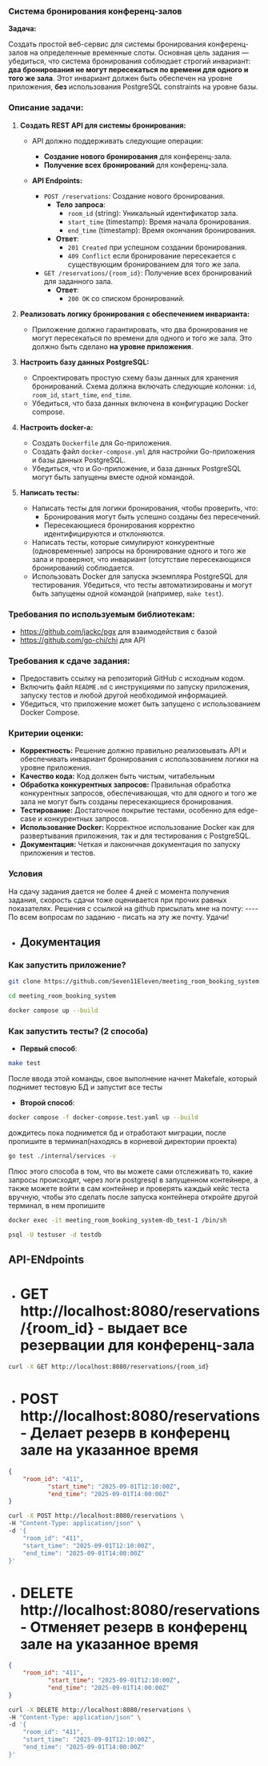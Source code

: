 ### Система бронирования конференц-залов

**Задача:**

Создать простой веб-сервис для системы бронирования конференц-залов на определенные временные слоты. 
Основная цель задания — убедиться, что система бронирования соблюдает строгий инвариант: **два бронирования не могут пересекаться по времени для одного и того же зала**. Этот инвариант должен быть обеспечен на уровне приложения, **без** использования PostgreSQL constraints на уровне базы.

### Описание задачи:

1. **Создать REST API для системы бронирования:**
   - API должно поддерживать следующие операции:
     - **Создание нового бронирования** для конференц-зала.
     - **Получение всех бронирований** для конференц-зала.
   
   - **API Endpoints:**
     - `POST /reservations`: Создание нового бронирования.
       - **Тело запроса**:
         - `room_id` (string): Уникальный идентификатор зала.
         - `start_time` (timestamp): Время начала бронирования.
         - `end_time` (timestamp): Время окончания бронирования.
       - **Ответ**:
         - `201 Created` при успешном создании бронирования.
         - `409 Conflict` если бронирование пересекается с существующим бронированием для того же зала.
     - `GET /reservations/{room_id}`: Получение всех бронирований для заданного зала.
       - **Ответ**:
         - `200 OK` со списком бронирований.

2. **Реализовать логику бронирования с обеспечением инварианта:**
   - Приложение должно гарантировать, что два бронирования не могут пересекаться по времени для одного и того же зала. Это должно быть сделано **на уровне приложения**.

3. **Настроить базу данных PostgreSQL:**
   - Спроектировать простую схему базы данных для хранения бронирований. Схема должна включать следующие колонки: `id`, `room_id`, `start_time`, `end_time`.
   - Убедиться, что база данных включена в конфигурацию Docker compose.

4. **Настроить docker-а:**
   - Создать `Dockerfile` для Go-приложения.
   - Создать файл `docker-compose.yml` для настройки Go-приложения и базы данных PostgreSQL.
   - Убедиться, что и Go-приложение, и база данных PostgreSQL могут быть запущены вместе одной командой.

5. **Написать тесты:**
   - Написать тесты для логики бронирования, чтобы проверить, что:
     - Бронирования могут быть успешно созданы без пересечений.
     - Пересекающиеся бронирования корректно идентифицируются и отклоняются.
   - Написать тесты, которые симулируют конкурентные (одновременные) запросы на бронирование одного и того же зала и проверяют, что инвариант (отсутствие пересекающихся бронирований) соблюдается. 
   - Использовать Docker для запуска экземпляра PostgreSQL для тестирования. Убедиться, что тесты автоматизированы и могут быть запущены одной командой (например, `make test`).

### Требования по используемым библиотекам:

- https://github.com/jackc/pgx для взаимодействия с базой
- https://github.com/go-chi/chi для API

### Требования к сдаче задания:

- Предоставить ссылку на репозиторий GitHub с исходным кодом.
- Включить файл `README.md` с инструкциями по запуску приложения, запуску тестов и любой другой необходимой информацией.
- Убедиться, что приложение может быть запущено с использованием Docker Compose.

### Критерии оценки:

- **Корректность:** Решение должно правильно реализовывать API и обеспечивать инвариант бронирования с использованием логики на уровне приложения.
- **Качество кода:** Код должен быть чистым, читабельным
- **Обработка конкурентных запросов:** Правильная обработка конкурентных запросов, обеспечивающая, что для одного и того же зала не могут быть созданы пересекающиеся бронирования.
- **Тестирование:** Достаточное покрытие тестами, особенно для edge-case и конкурентных запросов.
- **Использование Docker:** Корректное использование Docker как для развертывания приложения, так и для тестирования с PostgreSQL.
- **Документация:** Четкая и лаконичная документация по запуску приложения и тестов.

### Условия
На сдачу задания дается не более 4 дней с момента получения задания, скорость сдачи тоже оценивается при прочих равных показателях.
Решения с ссылкой на github присылать мне на почту: ----
По всем вопросам по заданию - писать на эту же почту.
Удачи!

- ## **Документация**

### Как запустить приложение?
``` bash
git clone https://github.com/Seven11Eleven/meeting_room_booking_system

cd meeting_room_booking_system

docker compose up --build
```

### Как запустить тесты? (2 способа)

- **Первый способ**:
``` bash
make test
```

После ввода этой команды, свое выполнение начнет Makefale, который поднимет тестовую БД и запустит все тесты

- **Второй способ**:
``` bash
docker compose -f docker-compose.test.yaml up --build
```
дождитесь пока поднимется бд и отработают миграции, после пропишите в терминал(находясь в корневой директории проекта)
``` bash
go test ./internal/services -v
```

Плюс этого способа в том, что вы можете сами отслеживать то, какие запросы происходят, через логи postgresql в запущенном контейнере, а также можете войти в сам контейнер и проверять каждый кейс теста вручную, чтобы это сделать после запуска контейнера откройте другой терминал, в нем пропишите
``` bash
docker exec -it meeting_room_booking_system-db_test-1 /bin/sh

psql -U testuser -d testdb
```

## **API-ENdpoints**
- # **GET http://localhost:8080/reservations/{room_id} - выдает все резервации для конференц-зала**

```bash
curl -X GET http://localhost:8080/reservations/{room_id}
```

- # **POST http://localhost:8080/reservations - Делает резерв в конференц зале на указанное время**
```json
{
    "room_id": "411",
           "start_time": "2025-09-01T12:10:00Z",
           "end_time": "2025-09-01T14:00:00Z"
}
```


```bash
curl -X POST http://localhost:8080/reservations \
-H "Content-Type: application/json" \
-d '{
    "room_id": "411",
    "start_time": "2025-09-01T12:10:00Z",
    "end_time": "2025-09-01T14:00:00Z"
}'

```

- # **DELETE http://localhost:8080/reservations - Отменяет резерв в конференц зале на указанное время** 
```json
{
    "room_id": "411",
           "start_time": "2025-09-01T12:10:00Z",
           "end_time": "2025-09-01T14:00:00Z"
}
```

```bash
curl -X DELETE http://localhost:8080/reservations \
-H "Content-Type: application/json" \
-d '{
    "room_id": "411",
    "start_time": "2025-09-01T12:10:00Z",
    "end_time": "2025-09-01T14:00:00Z"
}'
```